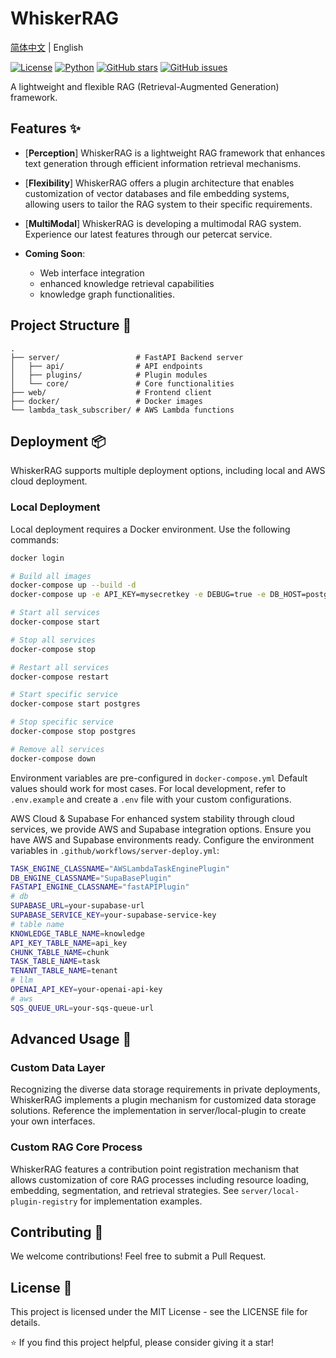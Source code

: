 # WhiskerRAG
[简体中文](README.md) | English

[![License](https://img.shields.io/badge/license-MIT-blue.svg)](LICENSE)
[![Python](https://img.shields.io/badge/python-3.8+-blue.svg)](https://www.python.org/)
[![GitHub stars](https://img.shields.io/github/stars/petercat-ai/whiskerrag.svg)](https://github.com/petercat-ai/whiskerrag/stargazers)
[![GitHub issues](https://img.shields.io/github/issues/petercat-ai/whiskerrag.svg)](https://github.com/petercat-ai/whiskerrag/issues)

A lightweight and flexible RAG (Retrieval-Augmented Generation) framework.

## Features ✨

- [**Perception**] WhiskerRAG is a lightweight RAG framework that enhances text generation through efficient information retrieval mechanisms.

- [**Flexibility**] WhiskerRAG offers a plugin architecture that enables customization of vector databases and file embedding systems, allowing users to tailor the RAG system to their specific requirements.

- [**MultiModal**] WhiskerRAG is developing a multimodal RAG system. Experience our latest features through our petercat service.

- **Coming Soon**: 
    - Web interface integration
    - enhanced knowledge retrieval capabilities 
    - knowledge graph functionalities.

## Project Structure 📁
```
.
├── server/                 # FastAPI Backend server  
│   ├── api/                # API endpoints  
│   ├── plugins/            # Plugin modules  
│   └── core/               # Core functionalities  
├── web/                    # Frontend client  
├── docker/                 # Docker images  
└── lambda_task_subscriber/ # AWS Lambda functions  
```

## Deployment 📦

WhiskerRAG supports multiple deployment options, including local and AWS cloud deployment.

### Local Deployment

Local deployment requires a Docker environment. Use the following commands:

```bash
docker login

# Build all images
docker-compose up --build -d
docker-compose up -e API_KEY=mysecretkey -e DEBUG=true -e DB_HOST=postgres

# Start all services
docker-compose start

# Stop all services
docker-compose stop

# Restart all services
docker-compose restart

# Start specific service
docker-compose start postgres

# Stop specific service
docker-compose stop postgres

# Remove all services
docker-compose down
```

Environment variables are pre-configured in `docker-compose.yml` Default values should work for most cases. For local development, refer to `.env.example` and create a `.env` file with your custom configurations.

AWS Cloud & Supabase
For enhanced system stability through cloud services, we provide AWS and Supabase integration options.
Ensure you have AWS and Supabase environments ready. Configure the environment variables in `.github/workflows/server-deploy.yml`:
```bash
TASK_ENGINE_CLASSNAME="AWSLambdaTaskEnginePlugin"
DB_ENGINE_CLASSNAME="SupaBasePlugin"
FASTAPI_ENGINE_CLASSNAME="fastAPIPlugin"
# db
SUPABASE_URL=your-supabase-url
SUPABASE_SERVICE_KEY=your-supabase-service-key
# table name
KNOWLEDGE_TABLE_NAME=knowledge
API_KEY_TABLE_NAME=api_key
CHUNK_TABLE_NAME=chunk
TASK_TABLE_NAME=task
TENANT_TABLE_NAME=tenant
# llm
OPENAI_API_KEY=your-openai-api-key
# aws
SQS_QUEUE_URL=your-sqs-queue-url
```
## Advanced Usage 🚀
### Custom Data Layer
Recognizing the diverse data storage requirements in private deployments, WhiskerRAG implements a plugin mechanism for customized data storage solutions. Reference the implementation in server/local-plugin to create your own interfaces.

### Custom RAG Core Process
WhiskerRAG features a contribution point registration mechanism that allows customization of core RAG processes including resource loading, embedding, segmentation, and retrieval strategies. See `server/local-plugin-registry` for implementation examples.

## Contributing 🤝
We welcome contributions! Feel free to submit a Pull Request.

## License 📄
This project is licensed under the MIT License - see the LICENSE file for details.

⭐️ If you find this project helpful, please consider giving it a star!